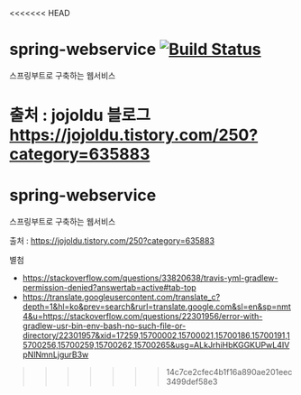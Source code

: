<<<<<<< HEAD
# spring-webservice [![Build Status](https://travis-ci.org/sh-son/springboot-webservice.svg?branch=master)](https://travis-ci.org/sh-son/springboot-webservice)
스프링부트로 구축하는 웹서비스


출처 : jojoldu 블로그
https://jojoldu.tistory.com/250?category=635883
=======
# spring-webservice
스프링부트로 구축하는 웹서비스


출처 : https://jojoldu.tistory.com/250?category=635883



별첨
  * https://stackoverflow.com/questions/33820638/travis-yml-gradlew-permission-denied?answertab=active#tab-top
  * https://translate.googleusercontent.com/translate_c?depth=1&hl=ko&prev=search&rurl=translate.google.com&sl=en&sp=nmt4&u=https://stackoverflow.com/questions/22301956/error-with-gradlew-usr-bin-env-bash-no-such-file-or-directory/22301957&xid=17259,15700002,15700021,15700186,15700191,15700256,15700259,15700262,15700265&usg=ALkJrhiHbKGGKUPwL4IVpNlNmnLjgurB3w
>>>>>>> 14c7ce2cfec4b1f16a890ae201eec3499def58e3
